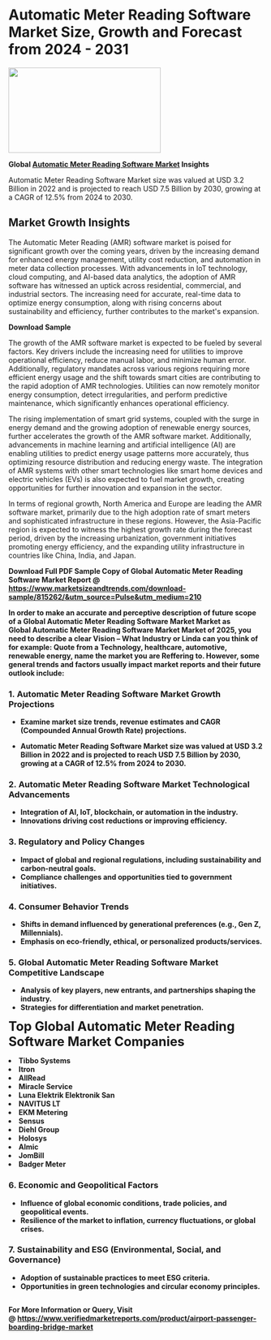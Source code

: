 <H1>Automatic Meter Reading Software Market Size, Growth and Forecast from 2024 - 2031</H1><img class="aligncenter size-medium wp-image-584254" src="https://thirdeyenews.in/wp-content/uploads/2024/09/Global-Market-Research-300x168.jpeg" alt="" width="300" height="168" /><p><strong>Global&nbsp;<a href="https://www.marketsizeandtrends.com/download-sample/815262/&amp;utm_source=Pulse&amp;utm_medium=210">Automatic Meter Reading Software Market</a> Insights</strong></p><p>Automatic Meter Reading Software Market size was valued at USD 3.2 Billion in 2022 and is projected to reach USD 7.5 Billion by 2030, growing at a CAGR of 12.5% from 2024 to 2030.</p><p><h2>Market Growth Insights</h2> <p>The Automatic Meter Reading (AMR) software market is poised for significant growth over the coming years, driven by the increasing demand for enhanced energy management, utility cost reduction, and automation in meter data collection processes. With advancements in IoT technology, cloud computing, and AI-based data analytics, the adoption of AMR software has witnessed an uptick across residential, commercial, and industrial sectors. The increasing need for accurate, real-time data to optimize energy consumption, along with rising concerns about sustainability and efficiency, further contributes to the market's expansion.</p> <p><strong>Download Sample</strong></p> <p>The growth of the AMR software market is expected to be fueled by several factors. Key drivers include the increasing need for utilities to improve operational efficiency, reduce manual labor, and minimize human error. Additionally, regulatory mandates across various regions requiring more efficient energy usage and the shift towards smart cities are contributing to the rapid adoption of AMR technologies. Utilities can now remotely monitor energy consumption, detect irregularities, and perform predictive maintenance, which significantly enhances operational efficiency.</p> <p>The rising implementation of smart grid systems, coupled with the surge in energy demand and the growing adoption of renewable energy sources, further accelerates the growth of the AMR software market. Additionally, advancements in machine learning and artificial intelligence (AI) are enabling utilities to predict energy usage patterns more accurately, thus optimizing resource distribution and reducing energy waste. The integration of AMR systems with other smart technologies like smart home devices and electric vehicles (EVs) is also expected to fuel market growth, creating opportunities for further innovation and expansion in the sector.</p> <p>In terms of regional growth, North America and Europe are leading the AMR software market, primarily due to the high adoption rate of smart meters and sophisticated infrastructure in these regions. However, the Asia-Pacific region is expected to witness the highest growth rate during the forecast period, driven by the increasing urbanization, government initiatives promoting energy efficiency, and the expanding utility infrastructure in countries like China, India, and Japan.</p> <p><strong></p><p><span class=""><strong>Download Full PDF Sample Copy of Global Automatic Meter Reading Software Market Report</strong> @ <a href="https://www.marketsizeandtrends.com/download-sample/815262/&amp;utm_source=Pulse&amp;utm_medium=210" target="_blank">https://www.marketsizeandtrends.com/download-sample/815262/&amp;utm_source=Pulse&amp;utm_medium=210</a></span></p><p>In order to make an accurate and perceptive description of future scope of a Global&nbsp;Automatic Meter Reading Software Market Market as Global&nbsp;Automatic Meter Reading Software Market Market of 2025, you need to describe a clear Vision &ndash; What Industry or Linda can you think of for example: Quote from a Technology, healthcare, automotive, renewable energy, name the market you are Reffering to. However, some general trends and factors usually impact market reports and their future outlook include:</p><h3>1.&nbsp;<strong>Automatic Meter Reading Software Market Growth Projections</strong></h3><ul><li>Examine market size trends, revenue estimates and CAGR (Compounded Annual Growth Rate) projections.</li><li><p>Automatic Meter Reading Software Market size was valued at USD 3.2 Billion in 2022 and is projected to reach USD 7.5 Billion by 2030, growing at a CAGR of 12.5% from 2024 to 2030.</p></li></ul><h3>2.&nbsp;<strong>Automatic Meter Reading Software Market Technological Advancements</strong></h3><ul><li>Integration of AI, IoT, blockchain, or automation in the industry.</li><li>Innovations driving cost reductions or improving efficiency.</li></ul><h3>3.&nbsp;<strong>Regulatory and Policy Changes</strong></h3><ul><li>Impact of global and regional regulations, including sustainability and carbon-neutral goals.</li><li>Compliance challenges and opportunities tied to government initiatives.</li></ul><h3>4.&nbsp;<strong>Consumer Behavior Trends</strong></h3><ul><li>Shifts in demand influenced by generational preferences (e.g., Gen Z, Millennials).</li><li>Emphasis on eco-friendly, ethical, or personalized products/services.</li></ul><h3>5.&nbsp;<strong>Global Automatic Meter Reading Software Market Competitive Landscape</strong></h3><ul><li>Analysis of key players, new entrants, and partnerships shaping the industry.</li><li>Strategies for differentiation and market penetration.</li></ul><p data-pm-slice="1 1 []"><span style="color: inherit; font-family: inherit; font-size: 25px;">Top Global Automatic Meter Reading Software Market Companies</span></p><div class="" data-test-id=""><p><li>Tibbo Systems</li><li> Itron</li><li> AllRead</li><li> Miracle Service</li><li> Luna Elektrik Elektronik San</li><li> NAVITUS LT</li><li> EKM Metering</li><li> Sensus</li><li> Diehl Group</li><li> Holosys</li><li> Almic</li><li> JomBill</li><li> Badger Meter</li></p></div><h3>6.&nbsp;<strong>Economic and Geopolitical Factors</strong></h3><ul><li>Influence of global economic conditions, trade policies, and geopolitical events.</li><li>Resilience of the market to inflation, currency fluctuations, or global crises.</li></ul><h3>7.&nbsp;<strong>Sustainability and ESG (Environmental, Social, and Governance)</strong></h3><ul><li>Adoption of sustainable practices to meet ESG criteria.</li><li>Opportunities in green technologies and circular economy principles.</li></ul><h2><strong style="font-size: 14px;">For More Information or Query, Visit @&nbsp;</strong><a style="background-color: #ffffff; font-size: 14px;" href="https://www.marketsizeandtrends.com/report/automatic-meter-reading-software-market/" target="_blank">https://www.verifiedmarketreports.com/product/airport-passenger-boarding-bridge-market</a></h2>
